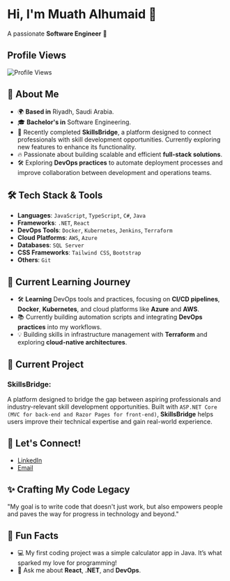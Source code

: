 # Hi, I'm Muath Alhumaid 👋

A passionate **Software Engineer** 🚀

## Profile Views
![Profile Views](https://komarev.com/ghpvc/?username=muathalhumaid&color=blue)

## 🚀 About Me
- 🌍 **Based in** Riyadh, Saudi Arabia.
- 🎓 **Bachelor's in** Software Engineering.
- 💼 Recently completed **SkillsBridge**, a platform designed to connect professionals with skill development opportunities. Currently exploring new features to enhance its functionality.
- 🔥 Passionate about building scalable and efficient **full-stack solutions**.
- 🛠️ Exploring **DevOps practices** to automate deployment processes and improve collaboration between development and operations teams.

## 🛠️ Tech Stack & Tools
- **Languages**: `JavaScript`, `TypeScript`, `C#`, `Java`
- **Frameworks**: `.NET`, `React`
- **DevOps Tools**: `Docker`, `Kubernetes`, `Jenkins`, `Terraform`
- **Cloud Platforms**: `AWS`, `Azure`
- **Databases**: `SQL Server`
- **CSS Frameworks**: `Tailwind CSS`, `Bootstrap`
- **Others**: `Git`

## 🚧 Current Learning Journey
- 🛠️ **Learning** DevOps tools and practices, focusing on **CI/CD pipelines**, **Docker**, **Kubernetes**, and cloud platforms like **Azure** and **AWS**.
- 📚 Currently building automation scripts and integrating **DevOps practices** into my workflows.
- 💡 Building skills in infrastructure management with **Terraform** and exploring **cloud-native architectures**.

## 🚧 Current Project
### **SkillsBridge**:
A platform designed to bridge the gap between aspiring professionals and industry-relevant skill development opportunities. Built with `ASP.NET Core (MVC for back-end and Razor Pages for front-end)`, **SkillsBridge** helps users improve their technical expertise and gain real-world experience.

## 💬 Let's Connect!
- [LinkedIn](https://www.linkedin.com/in/MuathAlhumaid)
- [Email](mailto:alhumaidmu@gmail.com)

## ✨ Crafting My Code Legacy
"My goal is to write code that doesn't just work, but also empowers people and paves the way for progress in technology and beyond."

## 📝 Fun Facts
- 💻 My first coding project was a simple calculator app in Java. It’s what sparked my love for programming!
- 💬 Ask me about **React**, **.NET**, and **DevOps**.
